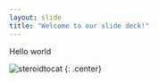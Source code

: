 ```yaml
---
layout: slide
title: "Welcome to our slide deck!"
---
```


Hello world

![steroidtocat](https://octodex.github.com/images/steroidtocat.png)
{: .center}
